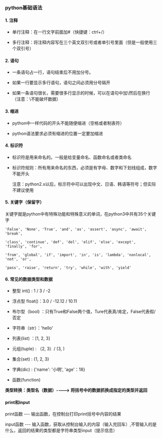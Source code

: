 ### python基础语法

#### 1. 注释

- 单行注释：在一行文字前面加#（快捷键：ctrl+/）

- 多行注释：将注释内容写在三个英文双引号或者单引号里面（但是一般使用三个双引号）

#### 2. 语句

- 一条语句占一行，语句结束后不用加分号。

- 如果一行要显示多行语句，语句之间必须用分号隔开

- 如果一条语句很长，需要很多行显示的时候，可以在语句中加\然后在换行（注意：\不能破坏数据）

#### 3. 缩进

- python中一样代码的开头不能随便缩进（空格或者制表符）

- python语法要求必须有缩进的位置一定要加缩进

#### 4. 标识符

- 标识符是用来命名的。一般是给变量命名、函数命名或者类命名

- 标识符规则：所有用来命名的东西，必须是有字母、数字和下划线组成，数字不能开头

  注意：python2.x以后，标示符中可以出现中文、日语、韩语等符号；但实际不建议使用

#### 5. 关键字（保留字）

关键字就是python中有特殊功能和特殊意义的单词，在python3中共有35个关键字

```
'False', 'None', 'True', 'and', 'as', 'assert', 'async', 'await', 'break', 

'class', 'continue', 'def', 'del', 'elif', 'else', 'except', 'finally', 'for', 

'from', 'global', 'if', 'import', 'in', 'is', 'lambda', 'nonlocal', 'not', 'or',

'pass', 'raise', 'return', 'try', 'while', 'with', 'yield'

```

#### 6. 常见的数据类型和数据

- 整型 int() : 1 / 3 / -2 

- 浮点型 float()：3.0 / -12.12 / 10.11

- 布尔型（bool) ：只有True和False两个值，Ture代表真/肯定，False代表假/否定

- 字符串（str）：'hello'

- 列表(list) ：[1,  2,  3]
- 元组(tuple) : （2, 3）/  (3, )
- 集合(set) : {1, 2, 3}
- 字典(dic) : {'name': '小明', 'age'：18}
- 函数(function)

**类型转换：类型名（数据）----> 将括号中的数据抓换成指定的类型并返回**

#### print和input

print函数 --- 输出函数，在控制台打印print括号中内容的结果

input函数 --- 输入函数，获取从控制台输入的内容（输入完回车）,不管输入的是什么，返回的结果的类型都是字符串类型input（提示信息）